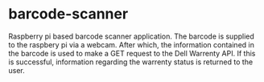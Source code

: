 # barcode-scanner
Raspberry pi based barcode scanner application. The barcode is supplied to the raspbery pi via a webcam. After which, the information contained in the barcode is used to make a GET request to the Dell Warrenty API. If this is successful, information regarding the warrenty status is returned to the user.
